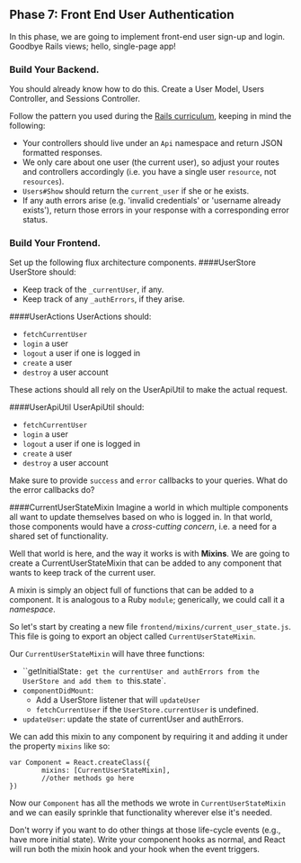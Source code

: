## Phase 7: Front End User Authentication
In this phase, we are going to implement front-end user sign-up and login. Goodbye Rails views; hello, single-page app!

### Build Your Backend.

You should already know how to do this. Create a User Model, Users Controller, and Sessions Controller.

Follow the pattern you used during the [Rails curriculum](#), keeping in mind the following: 
  * Your controllers should live under an `Api` namespace and return JSON formatted responses.
  * We only care about one user (the current user), so adjust your routes and controllers accordingly (i.e. you have a single user `resource`, not `resources`).
  * `Users#Show` should return the `current_user` if she or he exists.
  * If any auth errors arise (e.g. 'invalid credentials' or 'username already exists'), return those errors in your response with a corresponding error status. 

### Build Your Frontend.
Set up the following flux architecture components.
####UserStore
UserStore should:
  * Keep track of the `_currentUser`, if any. 
  * Keep track of any `_authErrors`, if they arise.

####UserActions 
UserActions should:
  * `fetchCurrentUser`
  * `login` a user
  * `logout` a user if one is logged in
  * `create` a user
  * `destroy` a user account

These actions should all rely on the UserApiUtil to make the actual request.

####UserApiUtil
UserApiUtil should:
  * `fetchCurrentUser`
  * `login` a user
  * `logout` a user if one is logged in
  * `create` a user
  * `destroy` a user account

Make sure to provide `success` and `error` callbacks to your queries. What do the error callbacks do?

####CurrentUserStateMixin
Imagine a world in which multiple components all want to update themselves based on who is logged in. In that world, those components would have a *cross-cutting concern*, i.e. a need for a shared set of functionality. 

Well that world is here, and the way it works is with **Mixins**. We are going to create a CurrentUserStateMixin that can be added to any component that wants to keep track of the current user.

A mixin is simply an object full of functions that can be added to a component. It is analogous to a Ruby `module`; generically, we could call it a *namespace*. 

So let's start by creating a new file `frontend/mixins/current_user_state.js`. This file is going to export an object called `CurrentUserStateMixin`.

Our `CurrentUserStateMixin` will have three functions:
  * ``getInitialState`: get the currentUser and authErrors from the UserStore and add them to `this.state`.
  * `componentDidMount`: 
    * Add a UserStore listener that will `updateUser`
    * `fetchCurrentUser` if the `UserStore.currentUser` is undefined.
  * `updateUser`: update the state of currentUser and authErrors.

We can add this mixin to any component by requiring it and adding it under the property `mixins` like so: 

```
var Component = React.createClass({
		mixins: [CurrentUserStateMixin],
		//other methods go here
})
```

Now our `Component` has all the methods we wrote in `CurrentUserStateMixin` and we can easily sprinkle that functionality wherever else it's needed.

Don't worry if you want to do other things at those life-cycle events (e.g., have more initial state). Write your component hooks as normal, and React will run both the mixin hook and your hook when the event triggers.

